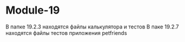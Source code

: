 # Module-19
В папке 19.2.3 находятся файлы калькулятора и тестов 
В паке 19.2.7 находятся файлы тестов приложения petfriends
